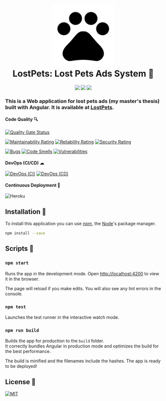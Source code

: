 <h1 align="center">
	<img src="src/assets/logo.svg?sanitize=true" alt="LostPets: Lost Pets Ads System" width="200">
	<br>
	LostPets: Lost Pets Ads System 🐾
</h1>
<h4 align="center">
	<img src="https://forthebadge.com/images/badges/made-with-typescript.svg"/>
	<img src="https://forthebadge.com/images/badges/uses-html.svg"/>
    <img src="https://forthebadge.com/images/badges/uses-css.svg"/>
</h4>

### This is a Web application for lost pets ads (my master's thesis) built with Angular. It is available at [LostPets](https://lostpets-web.herokuapp.com).

#### Code Quality 🔍

[![Quality Gate Status](https://sonarcloud.io/api/project_badges/measure?project=robertene1994_lostpets-web&metric=alert_status)](https://sonarcloud.io/dashboard?id=robertene1994_lostpets-web)

[![Maintainability Rating](https://sonarcloud.io/api/project_badges/measure?project=robertene1994_lostpets-web&metric=sqale_rating)](https://sonarcloud.io/dashboard?id=robertene1994_lostpets-web) [![Reliability Rating](https://sonarcloud.io/api/project_badges/measure?project=robertene1994_lostpets-web&metric=reliability_rating)](https://sonarcloud.io/dashboard?id=robertene1994_lostpets-web) [![Security Rating](https://sonarcloud.io/api/project_badges/measure?project=robertene1994_lostpets-web&metric=security_rating)](https://sonarcloud.io/dashboard?id=robertene1994_lostpets-web)

[![Bugs](https://sonarcloud.io/api/project_badges/measure?project=robertene1994_lostpets-web&metric=bugs)](https://sonarcloud.io/dashboard?id=robertene1994_lostpets-web) [![Code Smells](https://sonarcloud.io/api/project_badges/measure?project=robertene1994_lostpets-web&metric=code_smells)](https://sonarcloud.io/dashboard?id=robertene1994_lostpets-web) [![Vulnerabilities](https://sonarcloud.io/api/project_badges/measure?project=robertene1994_lostpets-web&metric=vulnerabilities)](https://sonarcloud.io/dashboard?id=robertene1994_lostpets-web)

#### DevOps (CI/CD) ☁

[![DevOps (CI)](<https://github.com/robertene1994/lostpets-web/workflows/DevOps%20(CI)/badge.svg>)](https://github.com/robertene1994/lostpets-web/actions?query=workflow%3A%22DevOps+%28CI%29%22) [![DevOps (CD)](<https://github.com/robertene1994/lostpets-web/workflows/DevOps%20(CD)/badge.svg>)](https://github.com/robertene1994/lostpets-web/actions?query=workflow%3A%22DevOps+%28CD%29%22)

#### Continuous Deployment 🚀

![Heroku](https://heroku-badge.herokuapp.com/?app=lostpets-web)

## Installation 🔧

To install this application you can use [npm](https://www.npmjs.com/), the [Node](https://nodejs.org/)'s package manager.

```bash
npm install --save
```

## Scripts 📜

### `npm start`

Runs the app in the development mode.
Open [http://localhost:4200](http://localhost:4200) to view it in the browser.

The page will reload if you make edits.
You will also see any lint errors in the console.

### `npm test`

Launches the test runner in the interactive watch mode.

### `npm run build`

Builds the app for production to the `build` folder.  
It correctly bundles Angular in production mode and optimizes the build for the best performance.

The build is minified and the filenames include the hashes. The app is ready to be deployed!

## License 🔑

[![MIT](https://badges.frapsoft.com/os/mit/mit.svg?v=102)](LICENSE)
